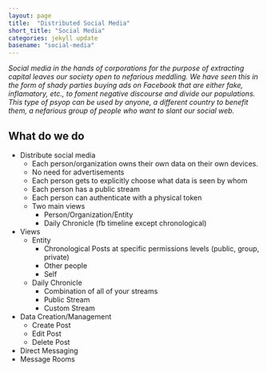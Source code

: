 ```yaml
---
layout: page
title:  "Distributed Social Media"
short_title: "Social Media"
categories: jekyll update
basename: "social-media"
---
```

*Social media in the hands of corporations for the purpose of extracting capital leaves our society open to nefarious meddling. We have seen this in the form of shady parties buying ads on Facebook that are either fake, inflamatory, etc., to foment negative discourse and divide our populations. This type of psyop can be used by anyone, a different country to benefit them, a nefarious group of people who want to slant our social web.*
## What do we do
* Distribute social media
	* Each person/organization owns their own data on their own devices.
	* No need for advertisements
	* Each person gets to explicitly choose what data is seen by whom
	* Each person has a public stream
	* Each person can authenticate with a physical token
	* Two main views
		* Person/Organization/Entity
		* Daily Chronicle (fb timeline except chronological)
* Views
	* Entity
		* Chronological Posts at specific permissions levels (public, group, private)
		* Other people
		* Self
	* Daily Chronicle
		* Combination of all of your streams
		* Public Stream
		* Custom Stream
* Data Creation/Management
	* Create Post
	* Edit Post
	* Delete Post
* Direct Messaging
* Message Rooms

